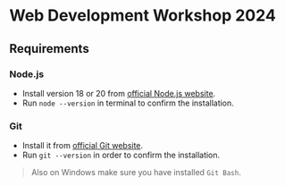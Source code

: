# Web Development Workshop 2024

## Requirements

### Node.js

- Install version 18 or 20 from [official Node.js website](https://nodejs.org/en/download/prebuilt-installer).
- Run `node --version` in terminal to confirm the installation.

### Git

- Install it from [official Git website](https://git-scm.com/downloads).
- Run `git --version` in order to confirm the installation.

> Also on Windows make sure you have installed `Git Bash`.
